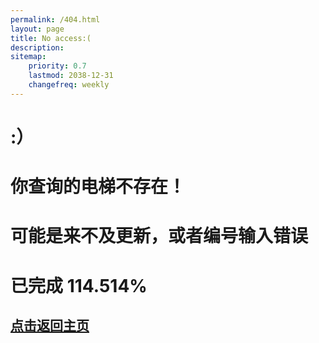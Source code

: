 ```yaml
---
permalink: /404.html
layout: page
title: No access:(
description: 
sitemap:
    priority: 0.7
    lastmod: 2038-12-31
    changefreq: weekly
---
```


# :）

# 你查询的电梯不存在！

# 可能是来不及更新，或者编号输入错误

# 已完成 114.514%

## [点击返回主页](https://lanhaicity.tx648.asia)
